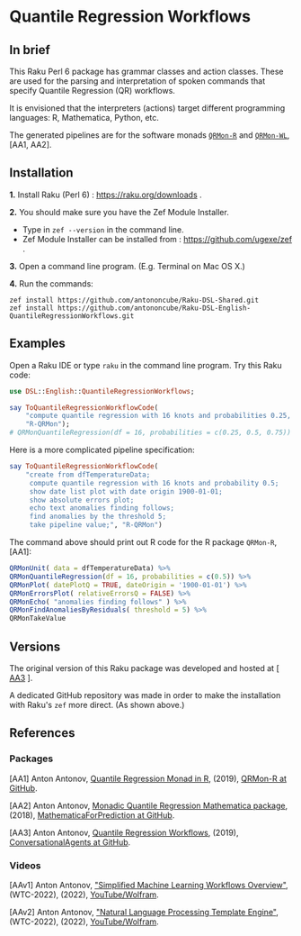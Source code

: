 # Quantile Regression Workflows 

## In brief

This Raku Perl 6 package has grammar classes and action classes. 
These are used for the parsing and interpretation of spoken commands that specify Quantile Regression (QR) workflows.

It is envisioned that the interpreters (actions) target different
programming languages: R, Mathematica, Python, etc.

The generated pipelines are for the software monads 
[`QRMon-R`](https://github.com/antononcube/QRMon-R) 
and
[`QRMon-WL`](https://github.com/antononcube/MathematicaForPrediction/blob/master/MonadicProgramming/MonadicQuantileRegression.m),
\[AA1, AA2\].
  
## Installation

**1.** Install Raku (Perl 6) : https://raku.org/downloads . 

**2.** You should make sure you have the Zef Module Installer.
 
   - Type in `zef --version` in the command line.
   - Zef Module Installer can be installed from : https://github.com/ugexe/zef .

**3.** Open a command line program. (E.g. Terminal on Mac OS X.)

**4.** Run the commands:

```
zef install https://github.com/antononcube/Raku-DSL-Shared.git
zef install https://github.com/antononcube/Raku-DSL-English-QuantileRegressionWorkflows.git
```


## Examples

Open a Raku IDE or type `raku` in the command line program. Try this Raku code:

```raku
use DSL::English::QuantileRegressionWorkflows;

say ToQuantileRegressionWorkflowCode(
    "compute quantile regression with 16 knots and probabilities 0.25, 0.5 and 0.75",
    "R-QRMon");
# QRMonQuantileRegression(df = 16, probabilities = c(0.25, 0.5, 0.75))
``` 
    
Here is a more complicated pipeline specification:

```raku
say ToQuantileRegressionWorkflowCode(
    "create from dfTemperatureData;
     compute quantile regression with 16 knots and probability 0.5;
     show date list plot with date origin 1900-01-01;
     show absolute errors plot;
     echo text anomalies finding follows;
     find anomalies by the threshold 5;
     take pipeline value;", "R-QRMon")
```

The command above should print out R code for the R package `QRMon-R`, \[AA1\]:

```r
QRMonUnit( data = dfTemperatureData) %>%
QRMonQuantileRegression(df = 16, probabilities = c(0.5)) %>%
QRMonPlot( datePlotQ = TRUE, dateOrigin = '1900-01-01') %>%
QRMonErrorsPlot( relativeErrorsQ = FALSE) %>%
QRMonEcho( "anomalies finding follows" ) %>%
QRMonFindAnomaliesByResiduals( threshold = 5) %>%
QRMonTakeValue
```    

## Versions

The original version of this Raku package was developed and hosted at 
\[ [AA3](https://github.com/antononcube/ConversationalAgents/tree/master/Packages/Perl6/QuantileRegressionWorkflows) \].

A dedicated GitHub repository was made in order to make the installation with Raku's `zef` more direct. 
(As shown above.)

## References

### Packages

\[AA1\] Anton Antonov,
[Quantile Regression Monad in R](https://github.com/antononcube/QRMon-R), 
(2019),
[QRMon-R at GitHub](https://github.com/antononcube/QRMon-R).

\[AA2\] Anton Antonov,
[Monadic Quantile Regression Mathematica package](https://github.com/antononcube/MathematicaForPrediction/blob/master/MonadicProgramming/MonadicQuantileRegression.m), 
(2018),
[MathematicaForPrediction at GitHub](https://github.com/antononcube/MathematicaForPrediction).

\[AA3\] Anton Antonov,
[Quantile Regression Workflows](https://github.com/antononcube/ConversationalAgents/tree/master/Packages/Perl6/QuantileRegressionWorkflows),
(2019),
[ConversationalAgents at GitHub](https://github.com/antononcube/ConversationalAgents).

### Videos

[AAv1] Anton Antonov,
["Simplified Machine Learning Workflows Overview"](https://www.youtube.com/watch?v=Xy7eV8wRLbE), (WTC-2022),
(2022),
[YouTube/Wolfram](https://www.youtube.com/@WolframResearch).

[AAv2] Anton Antonov,
["Natural Language Processing Template Engine"](https://www.youtube.com/watch?v=IrIW9dB5sRM), (WTC-2022),
(2022),
[YouTube/Wolfram](https://www.youtube.com/@WolframResearch).
